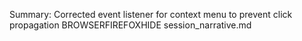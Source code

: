 Summary: Corrected event listener for context menu to prevent click propagation
BROWSERFIREFOXHIDE session_narrative.md